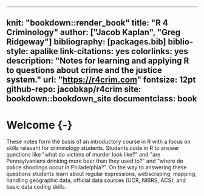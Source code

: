 
--- 
knit: "bookdown::render_book"
title: "R 4 Criminology"
author: ["Jacob Kaplan", "Greg Ridgeway"]
bibliography: [packages.bib]
biblio-style: apalike
link-citations: yes
colorlinks: yes
description: "Notes for learning and applying R to questions about crime and the justice system."
url: "https://r4crim.com"
fontsize: 12pt
github-repo: jacobkap/r4crim
site: bookdown::bookdown_site
documentclass: book
---



# Welcome {-}

These notes form the basis of an introductory course in R with a focus on skills relevant for criminology students. Students code in R to answer questions like "what do victims of murder look like?" and "are Pennsylvanians drinking more beer than they used to?" and "where do police shootings occur in Philadelphia?". On the way to answering these questions students learn about regular expressions, webscraping, mapping, handling geographic data, official data sources (UCR, NIBRS, ACS), and basic data coding skills.
